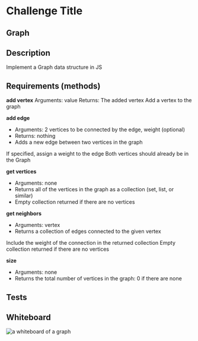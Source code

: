 # Challenge Title
## Graph

## Description
Implement a Graph data structure in JS

## Requirements (methods)

**add vertex**
Arguments: value
Returns: The added vertex
Add a vertex to the graph

**add edge**
- Arguments: 2 vertices to be connected by the edge, weight (optional)
- Returns: nothing
- Adds a new edge between two vertices in the graph

If specified, assign a weight to the edge
Both vertices should already be in the Graph

**get vertices**
- Arguments: none
- Returns all of the vertices in the graph as a collection (set, list, or similar)
- Empty collection returned if there are no vertices

**get neighbors**
- Arguments: vertex
- Returns a collection of edges connected to the given vertex

Include the weight of the connection in the returned collection
Empty collection returned if there are no vertices

**size**
- Arguments: none
- Returns the total number of vertices in the graph: 0 if there are none


## Tests


## Whiteboard
![a whiteboard of a graph](./whiteboard.png)